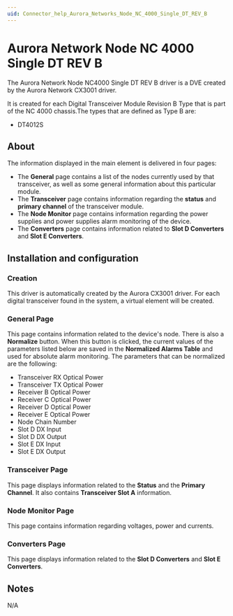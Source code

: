 ```yaml
---
uid: Connector_help_Aurora_Networks_Node_NC_4000_Single_DT_REV_B
---
```


# Aurora Network Node NC 4000 Single DT REV B

The Aurora Network Node NC4000 Single DT REV B driver is a DVE created by the Aurora Network CX3001 driver.

It is created for each Digital Transceiver Module Revision B Type that is part of the NC 4000 chassis.The types that are defined as Type B are:

- DT4012S

## About

The information displayed in the main element is delivered in four pages:

- The **General** page contains a list of the nodes currently used by that transceiver, as well as some general information about this particular module.
- The **Transceiver** page contains information regarding the **status** and **primary channel** of the transceiver module.
- The **Node Monitor** page contains information regarding the power supplies and power supplies alarm monitoring of the device.
- The **Converters** page contains information related to **Slot D Converters** and **Slot E Converters**.

## Installation and configuration

### Creation

This driver is automatically created by the Aurora CX3001 driver. For each digital transceiver found in the system, a virtual element will be created.

### General Page

This page contains information related to the device's node. There is also a **Normalize** button. When this button is clicked, the current values of the parameters listed below are saved in the **Normalized Alarms Table** and used for absolute alarm monitoring. The parameters that can be normalized are the following:

- Transceiver RX Optical Power
- Transceiver TX Optical Power
- Receiver B Optical Power
- Receiver C Optical Power
- Receiver D Optical Power
- Receiver E Optical Power
- Node Chain Number
- Slot D DX Input
- Slot D DX Output
- Slot E DX Input
- Slot E DX Output

### Transceiver Page

This page displays information related to the **Status** and the **Primary Channel**. It also contains **Transceiver Slot A** information.

### Node Monitor Page

This page contains information regarding voltages, power and currents.

### Converters Page

This page displays information related to the **Slot D Converters** and **Slot E Converters**.

## Notes

N/A
